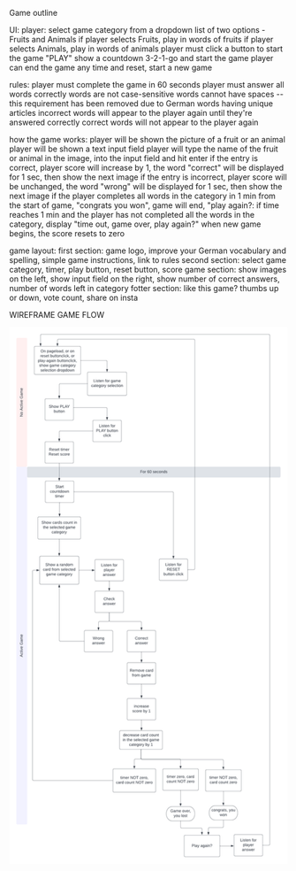 

Game outline

UI:
player: select game category from a dropdown list of two options - Fruits and Animals
    if player selects Fruits, play in words of fruits
    if player selects Animals, play in words of animals
    player must click a button to start the game "PLAY"
    show a countdown 3-2-1-go and start the game 
    player can end the game any time and reset, start a new game

rules:
    player must complete the game in 60 seconds
    player must answer all words correctly
    words are not case-sensitive
    words cannot have spaces -- this requirement has been removed due to German words having unique articles
    incorrect words will appear to the player again until they're answered correctly
    correct words will not appear to the player again
   
how the game works:
    player will be shown the picture of a fruit or an animal
    player will be shown a text input field
    player will type the name of the fruit or animal in the image, into the input field and hit enter
    if the entry is correct, player score will increase by 1, the word "correct" will be displayed for 1 sec, then show the next image
    if the entry is incorrect, player score will be unchanged, the word "wrong" will be displayed for 1 sec, then show the next image
    if the player completes all words in the category in 1 min from the start of game, "congrats you won", game will end, "play again?:
    if time reaches 1 min and the player has not completed all the words in the category, display "time out, game over, play again?"
    when new game begins, the score resets to zero
    

game layout:
    first section: game logo, improve your German vocabulary and spelling, simple game instructions, link to rules
    second section: select game category, timer, play button, reset button, score
    game section: show images on the left, show input field on the right, show number of correct answers, number of words left in category
    fotter section: like this game? thumbs up or down, vote count, share on insta


WIREFRAME GAME FLOW

![Basic game flow chart](/assets/images/readme-images/Mega%20Worten%20German%20Word%20Game.png "Basic game flow chart")